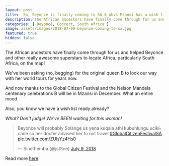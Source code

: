 ```yaml
---
layout: post
title:  So, Beyoncé is finally coming to SA & obvs Mzansi has a wish list!
description: The African ancestors have finally come through for us and helped Beyoncé and other really awesome superstars to locate Africa, particularly South Africa, on the map!
categories: [ Beyoncé, Concert, South Africa ]
image: assets/images/2018-07-09-beyonce-coming-to-sa.jpg
featured: true
hidden: false
---
```

The African ancestors have finally come through for us and helped Beyoncé and other really awesome superstars to locate Africa, particularly South Africa, on the map!

We've been asking (no, begging) for the original queen B to look our way with her world tours for years now.

And now thanks to the Global Citizen Festival and the Nelson Mandela centenary celebrations B will be in Mzansi in December. What an entire mood.

Also, you know we have a wish list ready already?

*What? Don't judge! We've BEEN waiting for this woman!*

<blockquote class="twitter-tweet" data-lang="en"><p lang="en" dir="ltr">Beyonce will probably Solange us yena kuqala athi kubuhlungu ucikicane so her docter advised her to not travel <a href="https://twitter.com/hashtag/GlobalCitizenFestivalSA?src=hash&amp;ref_src=twsrc%5Etfw">#GlobalCitizenFestivalSA</a> <a href="https://t.co/ZUlsYz4Hs0">pic.twitter.com/ZUlsYz4Hs0</a></p>&mdash; Sinethemba (@jstSne) <a href="https://twitter.com/jstSne/status/1016268668135788544?ref_src=twsrc%5Etfw">July 9, 2018</a></blockquote> <script async src="https://platform.twitter.com/widgets.js" charset="utf-8"></script> 

Read more [here](https://www.timeslive.co.za/tshisa-live/tshisa-live/2018-07-09-so-beyonc-is-finally-coming-to-sa--obvs-mzansi-has-a-wish-list/).
